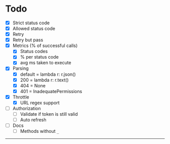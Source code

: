 # Todo
- [x] Strict status code
- [x] Allowed status code
- [x] Retry
- [x] Retry but pass
- [x] Metrics (% of successful calls)
  - [x] Status codes
  - [x] % per status code
  - [x] avg ms taken to execute
- [x] Parsing
  - [x] default = lambda r: r.json()
  - [x] 200 = lambda r: r.text()
  - [x] 404 = None
  - [x] 401 = InadequatePermissions
- [x] Throttle
  - [x] URL regex support
- [ ] Authorization
  - [ ] Validate if token is still valid
  - [ ] Auto refresh
- [ ] Docs
  - [ ] Methods without `_`
---
